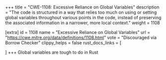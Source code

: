 +++
title = "CWE-1108: Excessive Reliance on Global Variables"
description	= "The code is structured in a way that relies too much on using or setting global variables throughout various points in the code, instead of preserving the associated information in a narrower, more local context."
weight = 1108

[extra]
id = 1108
name = "Excessive Reliance on Global Variables"
url = "https://cwe.mitre.org/data/definitions/1108.html"
vote = "Discouraged via Borrow Checker"
clippy_helps = false
rust_docs_links = [
	
]
+++
Global variables are tough to do in Rust
